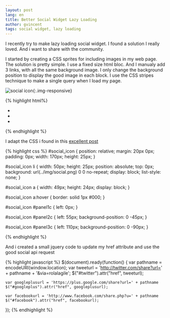 ```yaml
---
layout: post
lang: en
title: Better Social Widget Lazy Loading
author: gvincent
tags: social widget, lazy loading
---
```

I recently try to make lazy loading social widget. I found a solution I really loved. And i want to share with the community.

<!--more-->

I started by creating a CSS sprites for including images in my web page. The solution is pretty simple. I use a fixed size html bloc. And I manualy add 3 links, with all the same background image. I only change the background position to display the good image in each block.
I use the CSS stripes technique to make a single query when I load my page.


![social icon](https://lh4.googleusercontent.com/-biB8eXI7AbE/UQvxXDskG9I/AAAAAAAAK7A/jLVmq38gZX8/s115/social.png){:.img-responsive}


{% highlight html%}
<div id="social">
    <ul id="social_icon">
        <li id="panel1c"><a id="twitter" href=""></a></li>
        <li id="panel2c"><a id="googleplus" href=""></a></li>
        <li id="panel3c"><a id="facebook" href=""></a></li>
    </ul>
</div>
{% endhighlight %}


I adapt the CSS i found in this <a href="http://alistapart.com/article/sprites">excellent post</a>


{% highlight css %}
#social_icon {
    position: relative;
    margin: 20px 0px;
    padding: 0px;
    width: 170px;
    height: 25px;
}

#social_icon li {
    width: 50px;
    height: 25px;
    position: absolute;
    top: 0px;
    background: url(../img/social.png) 0 0 no-repeat;
    display: block;
    list-style: none;
}

#social_icon a {
    width: 49px;
    height: 24px;
    display: block;
}

#social_icon a:hover {
    border: solid 1px #000;
}

#social_icon #panel1c {
    left: 0px;
}

#social_icon #panel2c {
    left: 55px;
    background-position: 0 -45px;
}

#social_icon #panel3c {
    left: 110px;
    background-position: 0 -90px;
}

{% endhighlight %}


And i created a small jquery code to update my href attribute and use the good social api request


{% highlight javascript %}
$(document).ready(function() {
    var pathname = encodeURI(window.location);
    var tweeturl = 'http://twitter.com/share?url=' + pathname + '&via=rolalagile';
    $("#twitter").attr("href", tweeturl);

    var googleplusurl = 'https://plus.google.com/share?url=' + pathname
    $("#googleplus").attr("href", googleplusurl);

    var facebookurl = 'http://www.facebook.com/share.php?u=' + pathname
    $("#facebook").attr("href", facebookurl);
});
{% endhighlight %}